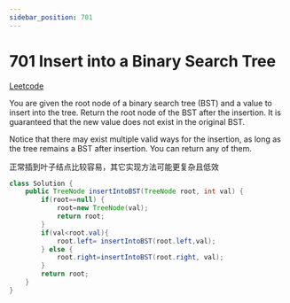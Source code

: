 ```yaml
---
sidebar_position: 701
---
```


# 701 Insert into a Binary Search Tree

[Leetcode](https://leetcode.com/problems/insert-into-a-binary-search-tree/)

You are given the root node of a binary search tree (BST) and a value to insert into the tree. Return the root node of the BST after the insertion. It is guaranteed that the new value does not exist in the original BST.

Notice that there may exist multiple valid ways for the insertion, as long as the tree remains a BST after insertion. You can return any of them.

正常插到叶子结点比较容易，其它实现方法可能更复杂且低效

```java
class Solution {
    public TreeNode insertIntoBST(TreeNode root, int val) {
        if(root==null) {
            root=new TreeNode(val);
            return root;
        }
        if(val<root.val){
            root.left= insertIntoBST(root.left,val);
        } else {
            root.right=insertIntoBST(root.right, val);
        }
        return root;
    } 
}
```